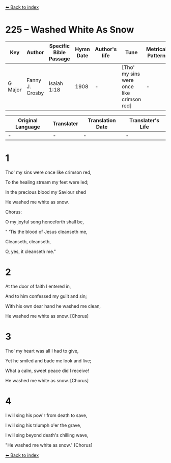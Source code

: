 [⬅️ Back to index](../README.md)

# 225 – Washed White As Snow

Key | Author   | Specific Bible Passage     |Hymn Date |Author's life |Tune |Metrical Pattern   |Composer/Source
-- | --------- | ---------------------------|----------|--------------|-----|-------------------|-------------  
G Major |Fanny J. Crosby |Isaiah 1:18 |1908 |- |[Tho' my sins were once like crimson red] |- |Jno. R. Sweney

Original Language | Translater | Translation Date   | Translater's Life  
----------------- | --------- | --------------------|-------------     
\- |- |- |-




# 1

Tho' my sins were once like crimson red,

To the healing stream my feet were led;

In the precious blood my Saviour shed

He washed me white as snow.



Chorus:

O my joyful song henceforth shall be,

" 'Tis the blood of Jesus cleanseth me,

Cleanseth, cleanseth, 

O, yes, it cleanseth me."



# 2

At the door of faith I entered in,

And to him confessed my guilt and sin;

With his own dear hand he washed me clean,

He washed me white as snow.  [Chorus]



# 3

Tho' my heart was all I had to give,

Yet he smiled and bade me look and live;

What a calm, sweet peace did I receive!

He washed me white as snow.  [Chorus]



# 4

I will sing his pow'r from death to save,

I will sing his triumph o'er the grave,

I will sing beyond death's chilling wave,

"He washed me white as snow."  [Chorus]

[⬅️ Back to index](../README.md)
